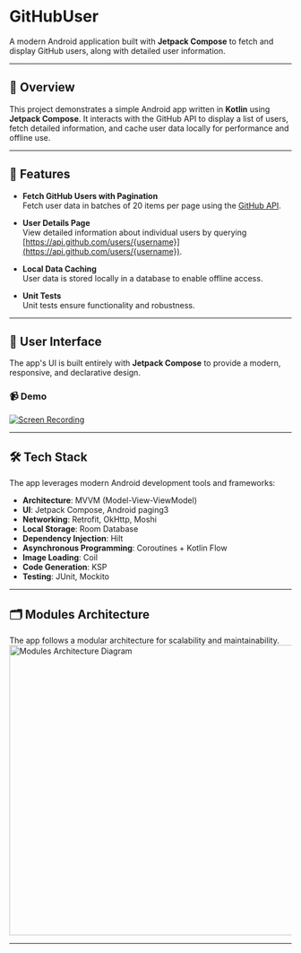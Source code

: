 # GitHubUser

A modern Android application built with **Jetpack Compose** to fetch and display GitHub users, along with detailed user information.

---

## 🚀 Overview

This project demonstrates a simple Android app written in **Kotlin** using **Jetpack Compose**. It interacts with the GitHub API to display a list of users, fetch detailed information, and cache user data locally for performance and offline use.

---

## 🌟 Features

- **Fetch GitHub Users with Pagination**  
  Fetch user data in batches of 20 items per page using the [GitHub API](https://api.github.com/users).

- **User Details Page**  
  View detailed information about individual users by querying [https://api.github.com/users/{username}](https://api.github.com/users/{username}).

- **Local Data Caching**  
  User data is stored locally in a database to enable offline access.

- **Unit Tests**  
  Unit tests ensure functionality and robustness.

---

## 📱 User Interface

The app's UI is built entirely with **Jetpack Compose** to provide a modern, responsive, and declarative design.

### 📹 Demo
[![Screen Recording](https://github.com/user-attachments/assets/8e503f19-70e7-4a7b-8266-c1949782ca5c)](https://github.com/user-attachments/assets/8e503f19-70e7-4a7b-8266-c1949782ca5c)

---

## 🛠️ Tech Stack

The app leverages modern Android development tools and frameworks:

- **Architecture**: MVVM (Model-View-ViewModel)
- **UI**: Jetpack Compose, Android paging3
- **Networking**: Retrofit, OkHttp, Moshi
- **Local Storage**: Room Database
- **Dependency Injection**: Hilt
- **Asynchronous Programming**: Coroutines + Kotlin Flow
- **Image Loading**: Coil
- **Code Generation**: KSP
- **Testing**: JUnit, Mockito

---

## 🗂️ Modules Architecture

The app follows a modular architecture for scalability and maintainability.  
<img width="518" alt="Modules Architecture Diagram" src="https://github.com/user-attachments/assets/82cdfa3a-7dec-4df6-b433-d8790f19c883" />

---




